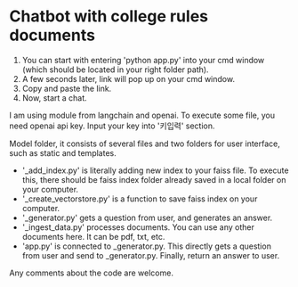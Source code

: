 # Chatbot with college rules documents

1. You can start with entering 'python app.py' into your cmd window (which should be located in your right folder path).
2. A few seconds later, link will pop up on your cmd window.
3. Copy and paste the link.
4. Now, start a chat.

I am using module from langchain and openai. To execute some file, you need openai api key. Input your key into '키입력' section.

Model folder, it consists of several files and two folders for user interface, such as static and templates.

- '_add_index.py' is literally adding new index to your faiss file. To execute this, there should be faiss index folder already saved in a local folder on your computer.
- '_create_vectorstore.py' is a function to save faiss index on your computer.
- '_generator.py' gets a question from user, and generates an answer.
- '_ingest_data.py' processes documents. You can use any other documents here. It can be pdf, txt, etc.
- 'app.py' is connected to _generator.py. This directly gets a question from user and send to _generator.py. Finally, return an answer to user.
  
Any comments about the code are welcome.
